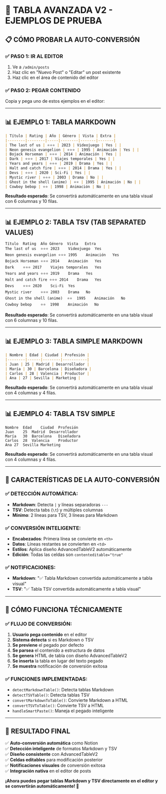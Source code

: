 # 🚀 **TABLA AVANZADA V2 - EJEMPLOS DE PRUEBA**

## 📋 **CÓMO PROBAR LA AUTO-CONVERSIÓN**

### ✅ **PASO 1: IR AL EDITOR**
1. Ve a `/admin/posts`
2. Haz clic en "Nuevo Post" o "Editar" un post existente
3. Haz clic en el área de contenido del editor

### ✅ **PASO 2: PEGAR CONTENIDO**
Copia y pega uno de estos ejemplos en el editor:

---

## 📊 **EJEMPLO 1: TABLA MARKDOWN**

```markdown
| Título | Rating | Año | Género | Vista | Extra |
|--------|--------|-----|--------|-------|-------|
| The last of us | ⭐⭐⭐ | 2023 | Videojuego | Yes | |
| Neon genesis evangelion | ⭐⭐⭐ | 1995 | Animación | Yes | |
| Bojack Horseman | ⭐⭐⭐ | 2014 | Animación | Yes | |
| Dark | ⭐⭐⭐ | 2017 | Viajes temporales | Yes | |
| Years and years | ⭐⭐⭐ | 2019 | Drama | Yes | |
| Halt and catch fire | ⭐⭐⭐ | 2014 | Drama | Yes | |
| Devs | ⭐⭐⭐ | 2020 | Sci-Fi | Yes | |
| Mystic river | ⭐⭐⭐ | 2003 | Drama | No | |
| Ghost in the shell (anime) | ⭐⭐ | 1995 | Animación | No | |
| Cowboy bebop | ⭐⭐ | 1998 | Animación | No | |
```

**Resultado esperado**: Se convertirá automáticamente en una tabla visual con 6 columnas y 10 filas.

---

## 📊 **EJEMPLO 2: TABLA TSV (TAB SEPARATED VALUES)**

```
Título	Rating	Año	Género	Vista	Extra
The last of us	⭐⭐⭐	2023	Videojuego	Yes	
Neon genesis evangelion	⭐⭐⭐	1995	Animación	Yes	
Bojack Horseman	⭐⭐⭐	2014	Animación	Yes	
Dark	⭐⭐⭐	2017	Viajes temporales	Yes	
Years and years	⭐⭐⭐	2019	Drama	Yes	
Halt and catch fire	⭐⭐⭐	2014	Drama	Yes	
Devs	⭐⭐⭐	2020	Sci-Fi	Yes	
Mystic river	⭐⭐⭐	2003	Drama	No	
Ghost in the shell (anime)	⭐⭐	1995	Animación	No	
Cowboy bebop	⭐⭐	1998	Animación	No	
```

**Resultado esperado**: Se convertirá automáticamente en una tabla visual con 6 columnas y 10 filas.

---

## 📊 **EJEMPLO 3: TABLA SIMPLE MARKDOWN**

```markdown
| Nombre | Edad | Ciudad | Profesión |
|--------|------|--------|-----------|
| Juan | 25 | Madrid | Desarrollador |
| María | 30 | Barcelona | Diseñadora |
| Carlos | 28 | Valencia | Productor |
| Ana | 27 | Sevilla | Marketing |
```

**Resultado esperado**: Se convertirá automáticamente en una tabla visual con 4 columnas y 4 filas.

---

## 📊 **EJEMPLO 4: TABLA TSV SIMPLE**

```
Nombre	Edad	Ciudad	Profesión
Juan	25	Madrid	Desarrollador
María	30	Barcelona	Diseñadora
Carlos	28	Valencia	Productor
Ana	27	Sevilla	Marketing
```

**Resultado esperado**: Se convertirá automáticamente en una tabla visual con 4 columnas y 4 filas.

---

## 🎯 **CARACTERÍSTICAS DE LA AUTO-CONVERSIÓN**

### ✅ **DETECCIÓN AUTOMÁTICA:**
- **Markdown**: Detecta `|` y líneas separadoras `---`
- **TSV**: Detecta tabs (`\t`) y múltiples columnas
- **Mínimo**: 2 líneas para TSV, 3 líneas para Markdown

### ✅ **CONVERSIÓN INTELIGENTE:**
- **Encabezados**: Primera línea se convierte en `<th>`
- **Datos**: Líneas restantes se convierten en `<td>`
- **Estilos**: Aplica diseño AdvancedTableV2 automáticamente
- **Edición**: Todas las celdas son `contenteditable="true"`

### ✅ **NOTIFICACIONES:**
- **Markdown**: "✅ Tabla Markdown convertida automáticamente a tabla visual"
- **TSV**: "✅ Tabla TSV convertida automáticamente a tabla visual"

---

## 🔧 **CÓMO FUNCIONA TÉCNICAMENTE**

### ✅ **FLUJO DE CONVERSIÓN:**
1. **Usuario pega contenido** en el editor
2. **Sistema detecta** si es Markdown o TSV
3. **Se previene** el pegado por defecto
4. **Se parsea** el contenido a estructura de datos
5. **Se genera** HTML de tabla con diseño AdvancedTableV2
6. **Se inserta** la tabla en lugar del texto pegado
7. **Se muestra** notificación de conversión exitosa

### ✅ **FUNCIONES IMPLEMENTADAS:**
- `detectMarkdownTable()`: Detecta tablas Markdown
- `detectTSVTable()`: Detecta tablas TSV
- `convertMarkdownToTable()`: Convierte Markdown a HTML
- `convertTSVToTable()`: Convierte TSV a HTML
- `handleSmartPaste()`: Maneja el pegado inteligente

---

## 🎉 **RESULTADO FINAL**

✅ **Auto-conversión automática** como Notion  
✅ **Detección inteligente** de formatos Markdown y TSV  
✅ **Diseño consistente** con AdvancedTableV2  
✅ **Celdas editables** para modificación posterior  
✅ **Notificaciones visuales** de conversión exitosa  
✅ **Integración nativa** en el editor de posts  

**¡Ahora puedes pegar tablas Markdown y TSV directamente en el editor y se convertirán automáticamente! 🚀**
